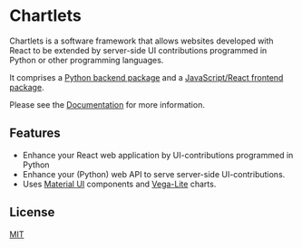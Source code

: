 # Chartlets

Chartlets is a software framework that allows websites developed with
React to be extended by server-side UI contributions programmed in Python 
or other programming languages. 

It comprises a [Python backend package](chartlets.py/README.md)
and a [JavaScript/React frontend package](chartlets.js/README.md).

Please see the [Documentation](https://bcdev.github.io/chartlets/) for more information.

## Features

- Enhance your React web application by UI-contributions programmed in Python
- Enhance your (Python) web API to serve server-side UI-contributions.
- Uses [Material UI](https://mui.com/material-ui/) components and 
  [Vega-Lite](https://vega.github.io/vega-lite/) charts.

## License

[MIT](https://github.com/bcdev/chartlets/blob/master/LICENSE)
